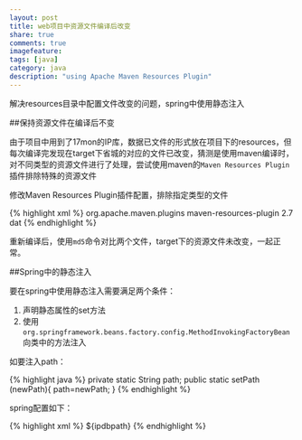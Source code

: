 ```yaml
---
layout: post
title: web项目中资源文件编译后改变 
share: true
comments: true
imagefeature:
tags: [java]
category: java
description: "using Apache Maven Resources Plugin"
---
```


解决resources目录中配置文件改变的问题，spring中使用静态注入


<!--more-->

##保持资源文件在编译后不变

由于项目中用到了17mon的IP库，数据已文件的形式放在项目下的resources，但每次编译完发现在target下省城的对应的文件已改变，猜测是使用maven编译时，对不同类型的资源文件进行了处理，尝试使用maven的`Maven Resources Plugin`插件排除特殊的资源文件

修改Maven Resources Plugin插件配置，排除指定类型的文件

{% highlight xml %}
<plugin>
    <groupId>org.apache.maven.plugins</groupId>
    <artifactId>maven-resources-plugin</artifactId>
    <version>2.7</version>
    <configuration>
        <nonFilteredFileExtensions>
            <nonFilteredFileExtension>dat</nonFilteredFileExtension>
        </nonFilteredFileExtensions>
    </configuration>
</plugin>
{%  endhighlight %}

重新编译后，使用`md5`命令对比两个文件，target下的资源文件未改变，一起正常。


##Spring中的静态注入

要在spring中使用静态注入需要满足两个条件：

1. 声明静态属性的set方法
2. 使用`org.springframework.beans.factory.config.MethodInvokingFactoryBean`向类中的方法注入

如要注入path：

{% highlight java %}
private static String path;
public static setPath (newPath){
	path=newPath;
}
{%  endhighlight %}

spring配置如下：

{% highlight xml %}
<bean class="org.springframework.beans.factory.config.MethodInvokingFactoryBean">
    <property name="staticMethod" value="com.wei.shimao.utils.IPLoactionUtils.setPath"/>
    <property name="arguments">
        <value>
            ${ipdbpath}
        </value>
    </property>
</bean>
{%  endhighlight %}
